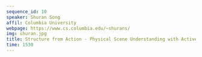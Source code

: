 ```yaml
---
sequence_id: 10
speaker: Shuran Song
affil: Columbia University
webpage: https://www.cs.columbia.edu/~shurans/
img: shuran.jpg
title: Structure from Action - Physical Scene Understanding with Active Interactions
time: 1530
---
```

